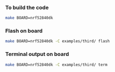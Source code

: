 ### To build the code
```bash
make BOARD=nrf52840dk 
```
### Flash on board
```bash
make BOARD=nrf52840dk -C examples/third/ flash

```
### Terminal output on board
```bash
make BOARD=nrf52840dk -C examples/third/ term

```

